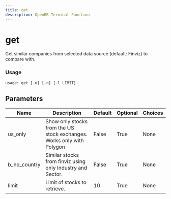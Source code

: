 ```yaml
---
title: get
description: OpenBB Terminal Function
---
```


# get

Get similar companies from selected data source (default: Finviz) to compare with.

### Usage 
```python
usage: get [-u] [-n] [-l LIMIT]
```

## Parameters

| Name | Description | Default | Optional | Choices |
| ---- | ----------- | ------- | -------- | ------- |
| us_only | Show only stocks from the US stock exchanges. Works only with Polygon | False | True | None |
| b_no_country | Similar stocks from finviz using only Industry and Sector. | False | True | None |
| limit | Limit of stocks to retrieve. | 10 | True | None |


